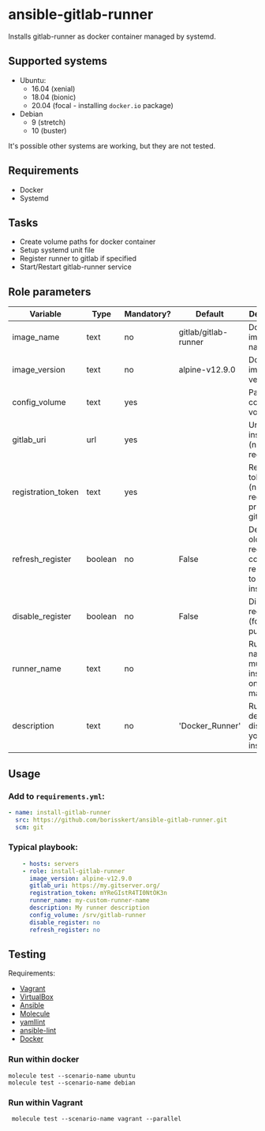 # ansible-gitlab-runner

Installs gitlab-runner as docker container managed by systemd.

## Supported systems

* Ubuntu:
  * 16.04 (xenial)
  * 18.04 (bionic)
  * 20.04 (focal - installing `docker.io` package)
* Debian
  * 9 (stretch)
  * 10 (buster)

It's possible other systems are working, but they are not tested.

## Requirements

* Docker
* Systemd

## Tasks

* Create volume paths for docker container
* Setup systemd unit file
* Register runner to gitlab if specified
* Start/Restart gitlab-runner service

## Role parameters

| Variable      | Type | Mandatory? | Default | Description           |
|---------------|------|------------|---------|-----------------------|
| image_name    | text | no         | gitlab/gitlab-runner | Docker image name    |
| image_version | text | no         | alpine-v12.9.0       | Docker image version |
| config_volume | text | yes        | <empty>              | Path to config volume |
| gitlab_uri    | url  | yes        | <empty>              | Url to gitlab instance (needed for registration) |
| registration_token | text  | yes  | <empty>              | Registration token (needed for registration, provided by gitlab) |
| refresh_register   | boolean | no | False                | Delete the old registration config and re-register to Gitlab instance |
| disable_register   | boolean | no | False                | Disable registration (for testing purposes) |
| runner_name          | text    | no | <empty>              | Runner name for multiple instances on one machine                |
| description          | text    | no | 'Docker_Runner'      | Runner description displayed in your Gitlab instance             |


## Usage

### Add to `requirements.yml`:

```yaml
- name: install-gitlab-runner
  src: https://github.com/borisskert/ansible-gitlab-runner.git
  scm: git
```

### Typical playbook:

```yaml
    - hosts: servers
    - role: install-gitlab-runner
      image_version: alpine-v12.9.0
      gitlab_uri: https://my.gitserver.org/
      registration_token: mYReGIstR4TI0NtOK3n
      runner_name: my-custom-runner-name
      description: My runner description
      config_volume: /srv/gitlab-runner
      disable_register: no
      refresh_register: no
```

## Testing

Requirements:

* [Vagrant](https://www.vagrantup.com/)
* [VirtualBox](https://www.virtualbox.org/)
* [Ansible](https://docs.ansible.com/)
* [Molecule](https://molecule.readthedocs.io/en/latest/index.html)
* [yamllint](https://yamllint.readthedocs.io/en/stable/#)
* [ansible-lint](https://docs.ansible.com/ansible-lint/)
* [Docker](https://docs.docker.com/)

### Run within docker

```shell script
molecule test --scenario-name ubuntu
molecule test --scenario-name debian
```

### Run within Vagrant

```shell script
 molecule test --scenario-name vagrant --parallel
```
